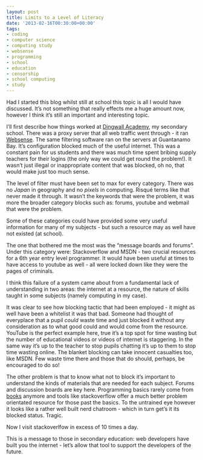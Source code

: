 ```yaml
---
layout: post
title: Limits to a Level of Literacy
date: '2013-02-16T00:30:00+00:00'
tags:
- coding
- computer science
- computing study
- websense
- programming
- school
- education
- censorship
- school computing
- study
---
```

Had I started this blog whilst still at school this topic is all I would have discussed. It’s not something that really effects me a huge amount now, however I think it’s still an important and interesting topic.

I’ll first describe how things worked at [Dingwall Academy](http://www.dingwallacademy.com/), my secondary school. There was a proxy server that all web traffic went through - it ran [Websense](http://en.wikipedia.org/wiki/Websense). The same filtering software ran on the servers at Guantanamo Bay. It’s configuration blocked much of the useful internet. This was a constant pain for us students and there was much time spent bribing supply teachers for their logins (the only way we could get round the problem!). It wasn’t just illegal or inappropriate content that was blocked, oh no, that would make just too much sense.

The level of filter must have been set to max for every category. There was no _Japan_ in geography and no _pixels_ in computing. Risqué terms like that never made it through. It wasn’t the keywords that were the problem, it was more the broader category blocks such as: forums, youtube and webmail that were the problem.

Some of these categories could have provided some very useful information for many of my subjects - but such a resource may as well have not existed (at school).

The one that bothered me the most was the “message boards and forums”. Under this category were: Stackoverflow and MSDN - two crucial resources for a 6th year entry level programmer. It would have been useful at times to have access to youtube as well - all were locked down like they were the pages of criminals.

I think this failure of a system came about from a fundamental lack of understanding in two areas: the internet at a resource, the nature of skills taught in some subjects (namely computing in my case).

It was clear to see how blocking tactic that had been employed - it might as well have been a whitelist it was that bad. Someone had thought of everyplace that a pupil _could_ waste time and just blocked it without any consideration as to what good could and would come from the resource. YouTube is the perfect example here, true it’s a top spot for time wasting but the number of educational videos or videos of internet is staggering. In the same way it’s up to the teacher to stop pupils chatting it’s up to them to stop time wasting online. The blanket blocking can take innocent casualties too, like MSDN. Few waste time there and those that do should, perhaps, be encouraged to do so!

The other problem is that to know what not to block it’s important to understand the kinds of materials that are needed for each subject. Forums and discussion boards are key here. Programming basics rarely come from [books](/blog/2012/12/06/programming-by-paperback.html) anymore and tools like stackoverflow offer a much better problem orientated resource for those past the basics. To the untrained eye however it looks like a rather well built nerd chatroom - which in turn get’s it its blocked status. Tragic.

Now I visit stackoverlfow in excess of 10 times a day.

This is a message to those in secondary education: web developers have built you the internet - let’s allow that tool to support the developers of the future.
